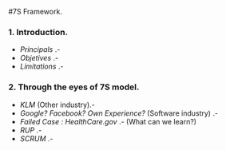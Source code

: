 #7S Framework.

### 1. Introduction.
* *Principals* .-
* *Objetives* .-
* *Limitations* .-

### 2. Through the eyes of 7S model.
* *KLM* (Other industry).-
* *Google? Facebook? Own Experience?* (Software industry) .-
* *Failed Case : HealthCare.gov* .- (What can we learn?)
* *RUP* .-
* *SCRUM* .-

